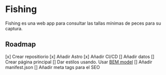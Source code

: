 # Fishing

Fishing es una web app para consultar las tallas mínimas de peces para su captura.

## Roadmap

[x] Crear repositiorio
[x] Añadir Astro
[x] Añadir CI/CD
[] Añadir datos
[] Crear página principal
[] Dar estilos usando. Usar [BEM model](https://getbem.com/introduction/)
[] Añadir manifest.json
[] Añadir meta tags para el SEO